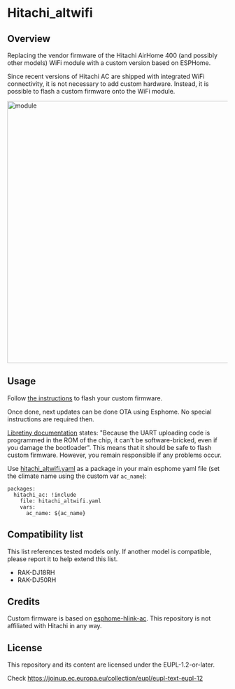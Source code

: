 # Hitachi_altwifi

## Overview
Replacing the vendor firmware of the Hitachi AirHome 400 (and possibly other models) WiFi module with a custom version based on ESPHome.

Since recent versions of Hitachi AC are shipped with integrated WiFi connectivity, it is not necessary to add custom hardware. Instead, it is possible to flash a custom firmware onto the WiFi module.

<img width="600" alt="module" src="https://github.com/user-attachments/assets/8613b39a-e10b-45de-9213-25daf84a22f0" />


## Usage
Follow [the instructions](https://github.com/clsergent/hitachi_altwifi/blob/main/Instructions.md) to flash your custom firmware.

Once done, next updates can be done OTA using Esphome. No special instructions are required then.

[Libretiny documentation](https://docs.libretiny.eu/docs/platform/realtek-ambz/#flashing) states: "Because the UART uploading code is programmed in the ROM of the chip, it can't be software-bricked, even if you damage the bootloader". This means that it should be safe to flash custom firmware. However, you remain responsible if any problems occur.

Use [hitachi_altwifi.yaml](https://github.com/clsergent/hitachi_altwifi/blob/main/hitachi_altwifi.yaml) as a package in your main esphome yaml file (set the climate name using the custom var `ac_name`):
```
packages:
  hitachi_ac: !include
    file: hitachi_altwifi.yaml
    vars:
      ac_name: ${ac_name}
```


## Compatibility list
This list references tested models only. If another model is compatible, please report it to help extend this list.
- RAK-DJ18RH
- RAK-DJ50RH

## Credits
Custom firmware is based on [esphome-hlink-ac](https://github.com/lumixen/esphome-hlink-ac).
This repository is not affiliated with Hitachi in any way.

## License
This repository and its content are licensed under the EUPL-1.2-or-later.

Check https://joinup.ec.europa.eu/collection/eupl/eupl-text-eupl-12
